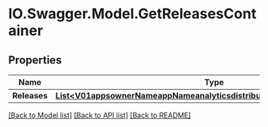 # IO.Swagger.Model.GetReleasesContainer
## Properties

Name | Type | Description | Notes
------------ | ------------- | ------------- | -------------
**Releases** | [**List&lt;V01appsownerNameappNameanalyticsdistributionreleaseCountsReleases&gt;**](V01appsownerNameappNameanalyticsdistributionreleaseCountsReleases.md) |  | 

[[Back to Model list]](../README.md#documentation-for-models) [[Back to API list]](../README.md#documentation-for-api-endpoints) [[Back to README]](../README.md)

